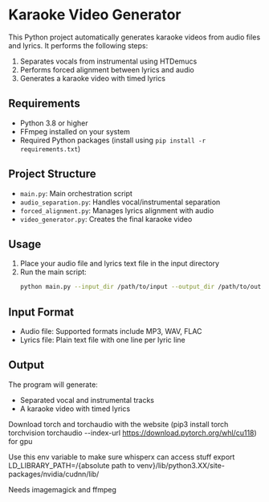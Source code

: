 # Karaoke Video Generator

This Python project automatically generates karaoke videos from audio files and lyrics. It performs the following steps:

1. Separates vocals from instrumental using HTDemucs
2. Performs forced alignment between lyrics and audio
3. Generates a karaoke video with timed lyrics

## Requirements

- Python 3.8 or higher
- FFmpeg installed on your system
- Required Python packages (install using `pip install -r requirements.txt`)

## Project Structure

- `main.py`: Main orchestration script
- `audio_separation.py`: Handles vocal/instrumental separation
- `forced_alignment.py`: Manages lyrics alignment with audio
- `video_generator.py`: Creates the final karaoke video

## Usage

1. Place your audio file and lyrics text file in the input directory
2. Run the main script:
   ```bash
   python main.py --input_dir /path/to/input --output_dir /path/to/output
   ```

## Input Format

- Audio file: Supported formats include MP3, WAV, FLAC
- Lyrics file: Plain text file with one line per lyric line

## Output

The program will generate:
- Separated vocal and instrumental tracks
- A karaoke video with timed lyrics


Download torch and torchaudio with the website (pip3 install torch torchvision torchaudio --index-url https://download.pytorch.org/whl/cu118) for gpu

Use this env variable to make sure whisperx can access stuff export LD_LIBRARY_PATH=/{absolute path to venv}/lib/python3.XX/site-packages/nvidia/cudnn/lib/

Needs imagemagick and ffmpeg